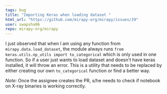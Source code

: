 ```yaml
---
tags: bug
title: "Importing Keras when loading dataset "
html_url: "https://github.com/mirapy-org/mirapy/issues/29"
user: swapsha96
repo: mirapy-org/mirapy
---
```


I just observed that when I am using any function from `mirapy.data.load_dataset`, the module always runs `from keras.utils.np_utils import to_categorical` which is only used in one function. So if a user just wants to load dataset and doesn't have keras installed, it will throw an error. This is a utility that needs to be replaced by either creating our own `to_categorical` function or find a better way.

*Note:* Once the assignee creates the PR, s/he needs to check if notebook on X-ray binaries is working correctly.